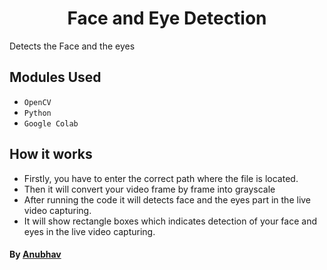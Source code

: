 <h1 align="center">Face and Eye Detection</h1>
Detects the Face and the eyes 



## Modules Used
- `OpenCV` 
- `Python` 
- `Google Colab`

## How it works
- Firstly, you have to enter the correct path where the file is located.
- Then it will convert your video frame by frame into grayscale
- After running the code it will detects face and the eyes part in the live video capturing.
- It will show rectangle boxes which indicates detection of your face and eyes in the live video capturing.

#### By [Anubhav](https://github.com/anubhav201241) 
